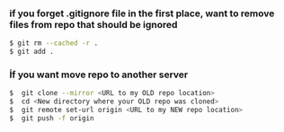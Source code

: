 ### if you forget .gitignore file in the first place, want to remove files from repo that should be ignored
```sh
$ git rm --cached -r .  
$ git add .
```
### İf you want move repo  to another server 
```sh
$  git clone --mirror <URL to my OLD repo location>
$  cd <New directory where your OLD repo was cloned>
$  git remote set-url origin <URL to my NEW repo location>
$  git push -f origin
```
